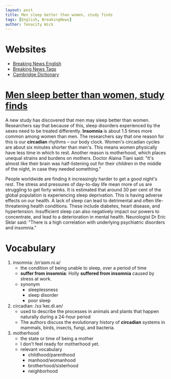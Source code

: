 ```yaml
---
layout: post
title: Men sleep better than women, study finds
tags: [English, BreakingNews]
author: Tenacity Wick
---
```


# Websites

- [Breaking News English](https://breakingnewsenglish.com/)
- [Breaking News Tags](https://zhouqiang19980220.github.io/tags/#books)
- [Cambridge Dictionary](https://dictionary.cambridge.org/)

# [Men sleep better than women, study finds](https://breakingnewsenglish.com/2405/240506-sleep.html)

A new study has discovered that men may sleep better than women. Researchers say that because of this, sleep disorders experienced by the sexes need to be treated differently. **Insomnia** is about 1.5 times more common among women than men. The researchers say that one reason for this is our **circadian** rhythms – our body clock. Women's circadian cycles are about six minutes shorter than men's. This means women physically have less time in which to rest. Another reason is motherhood, which places unequal strains and burdens on mothers. Doctor Alaina Tiani said: "It's almost like their brain was half-listening out for their children in the middle of the night, in case they needed something."

People worldwide are finding it increasingly harder to get a good night's rest. The stress and pressures of day-to-day life mean more of us are struggling to get forty winks. It is estimated that around 30 per cent of the global population is experiencing sleep deprivation. This is having adverse effects on our health. A lack of sleep can lead to detrimental and often life-threatening health conditions. These include diabetes, heart disease, and hypertension. Insufficient sleep can also negatively impact our powers to concentrate, and lead to a deterioration in mental health. Neurologist Dr Eric Sklar said: "There is a high correlation with underlying psychiatric disorders and insomnia."
# Vocabulary

1. insomnia: /ɪnˈsɒm.ni.ə/
    - the condition of being unable to sleep, over a period of time
    - **suffer from insomnia**: Holly **suffered from insomnia** caused by stress at work.
    - synonym
      - sleeplessness
      - sleep disorder
      - poor sleep
2. circadian: /sɜːˈkeɪ.di.ən/
    - used to describe the processes in animals and plants that happen naturally during a 24-hour period
    - The authors discuss the evolutionary history of **circadian** systems in mammals, birds, insects, fungi, and bacteria.
3. motherhood
    - the state or time of being a mother
    - I don't feel ready for motherhood yet.
    - relevant vocabulary
      - childhood/parenthood
      - manhood/womanhood
      - brotherhood/sisterhood
      - neighborhood